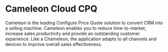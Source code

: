 # Cameleon Cloud CPQ

Cameleon is the leading Configure Price Quote solution to convert CRM into a selling machine. Cameleon 
enables you to reduce time-to-market, increase sales productivity and provide an outstanding customer 
experience. Like a Chameleon, the application adapts to all channels and devices to improve overall sales 
effectiveness.